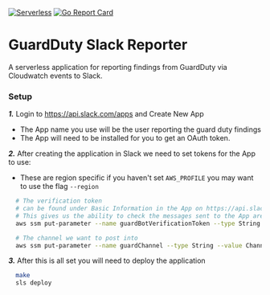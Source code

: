 [![Serverless](http://public.serverless.com/badges/v3.svg)](http://www.serverless.com)
[![Go Report Card](https://goreportcard.com/badge/github.com/whithajess/guardduty-slack-reporter)](https://goreportcard.com/report/github.com/whithajess/guardduty-slack-reporter)

# GuardDuty Slack Reporter

A serverless application for reporting findings from GuardDuty via Cloudwatch events to Slack.

### Setup

***1.*** Login to https://api.slack.com/apps and Create New App
   * The App name you use will be the user reporting the guard duty findings
   * The App will need to be installed for you to get an OAuth token.


***2.*** After creating the application in Slack we need to set tokens for the App to use:
   * These are region specific if you haven't set `AWS_PROFILE` you may want to use the flag `--region`
```bash
  # The verification token
  # can be found under Basic Information in the App on https://api.slack.com/apps
  # This gives us the ability to check the messages sent to the App are actually coming from Slack
  aws ssm put-parameter --name guardBotVerificationToken --type String --value SecretToken

  # The channel we want to post into
  aws ssm put-parameter --name guardChannel --type String --value ChannelID
```

***3.*** After this is all set you will need to deploy the application
```bash
  make
  sls deploy
```
